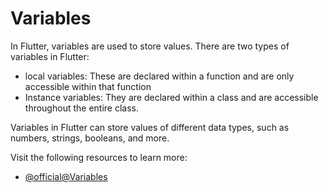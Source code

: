 # Variables

In Flutter, variables are used to store values. There are two types of variables in Flutter:

- local variables: These are declared within a function and are only accessible within that function
- Instance variables: They are declared within a class and are accessible throughout the entire class.

Variables in Flutter can store values of different data types, such as numbers, strings, booleans, and more.

Visit the following resources to learn more:

- [@official@Variables](https://dart.dev/guides/language/language-tour#variables)
